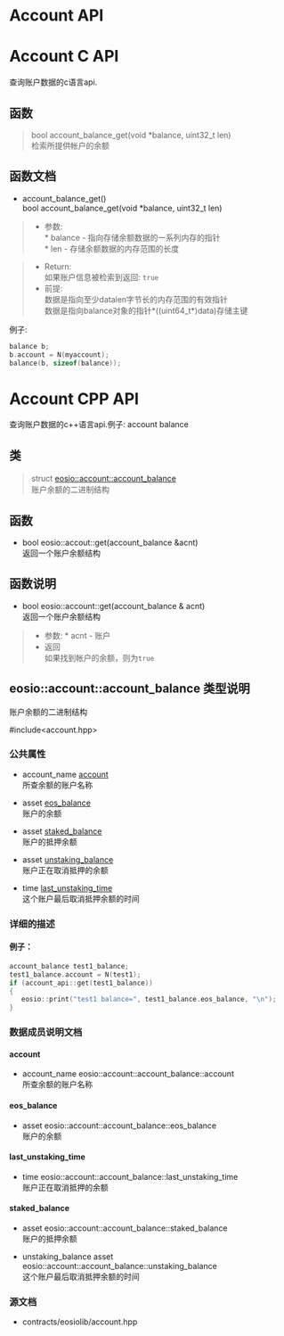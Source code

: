 # Account API
# Account C API   
查询账户数据的c语言api.

## 函数

> bool 	account_balance_get(void *balance, uint32_t len)   
检索所提供帐户的余额

## 函数文档

* account_balance_get()   
bool 	account_balance_get(void *balance, uint32_t len)   

> * 参数:   
    * balance - 指向存储余额数据的一系列内存的指针   
    * len - 存储余额数据的内存范围的长度
       
> * Return:     
     如果账户信息被检索到返回: `true`   
> * 前提:   
    数据是指向至少datalen字节长的内存范围的有效指针   
    数据是指向balance对象的指针\*((uint64_t\*)data)存储主键   
    
例子:
```C
balance b;
b.account = N(myaccount);
balance(b, sizeof(balance));
```

# Account CPP API    
查询账户数据的c++语言api.例子: account balance

## 类
> struct  [eosio::account::account_balance](#h2_tag)　　  
账户余额的二进制结构

## 函数
* bool eosio::accout::get(account_balance &acnt)  
返回一个账户余额结构

## 函数说明
* bool eosio::account::get(account_balance & acnt)   
 	返回一个账户余额结构

>* 参数:
    * acnt - 账户
>* 返回  
如果找到帐户的余额，则为`true`

<h2><span id="h2_tag">eosio::account::account_balance 类型说明</span></h2>
账户余额的二进制结构


\#include<account.hpp\>


### 公共属性

* account_name 	[account](#account)   
 	所查余额的账户名称
 
* asset 	[eos_balance](#eos_balance)  
 	账户的余额
 
* asset 	[staked_balance](#staked_balance)   
 	账户的抵押余额
 
* asset 	[unstaking_balance](#unstaking_balance)   
 	账户正在取消抵押的余额
 
* time 	[last_unstaking_time](#last_unstaking_time)   
 	这个账户最后取消抵押余额的时间

### 详细的描述
#### 例子：
```c++
account_balance test1_balance;
test1_balance.account = N(test1);
if (account_api::get(test1_balance))
{
   eosio::print("test1 balance=", test1_balance.eos_balance, "\n");
}
```

### 数据成员说明文档

#### account
* account_name eosio::account::account_balance::account   
所查余额的账户名称

#### eos_balance
* asset eosio::account::account_balance::eos_balance   
账户的余额

#### last_unstaking_time      
* time eosio::account::account_balance::last_unstaking_time   
账户正在取消抵押的余额

#### staked_balance
* asset eosio::account::account_balance::staked_balance   
账户的抵押余额

* unstaking_balance
asset eosio::account::account_balance::unstaking_balance   
这个账户最后取消抵押余额的时间

### 源文档
* contracts/eosiolib/account.hpp
